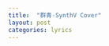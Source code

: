 ```yaml
---
title:  "群青-SynthV Cover"
layout: post
categories: lyrics
---
```

<div id="aplayer01"></div>
<script type="text/javascript">
    const ap = new APlayer({
        container: document.getElementById('aplayer01'),
        audio: [{
            name: '群清',
            artist: '灯火烛天(YOASOBI)',
            url: 'https://cdn.jsdelivr.net/gh/Lightupsky/Lightupsky.github.io/sources/%E7%BE%A4%E6%B8%85V2LQ.mp3',
            cover: 'http://p1.music.126.net/sF9I_mKMVNtsCD-ZXzfV_A==/109951165251958014.jpg?param=177y177'
        }]
    });
</script>
